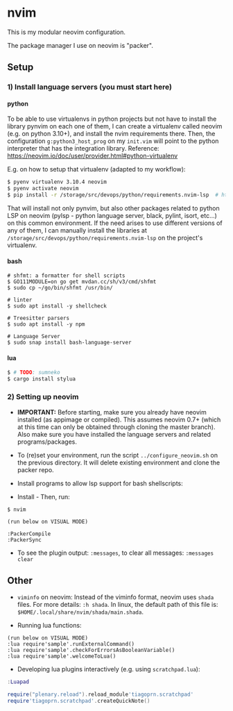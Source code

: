 # nvim

This is my modular neovim configuration.

The package manager I use on neovim is "packer".

## Setup

### 1) Install language servers (you must start here)

#### python

To be able to use virtualenvs in python projects but not have to install the library pynvim on each one of them, I can create a virtualenv called neovim (e.g. on python 3.10+), and install the nvim requirements there. Then, the configuration `g:python3_host_prog` on my `init.vim` will point to the python interpreter that has the integration library. Reference: <https://neovim.io/doc/user/provider.html#python-virtualenv>

E.g. on how to setup that virtualenv (adapted to my workflow):

```bash
$ pyenv virtualenv 3.10.4 neovim
$ pyenv activate neovim
$ pip install -r /storage/src/devops/python/requirements.nvim-lsp  # https://github.com/tiagoprn/devops/blob/master/python/requirements.nvim-lsp
```

That will install not only pynvim, but also other packages related to python LSP on neovim (pylsp - python language server, black, pylint, isort, etc...) on this common environment. If the need arises to use different versions of any of them, I can manually install the libraries at `/storage/src/devops/python/requirements.nvim-lsp` on the project's virtualenv.

#### bash

```
# shfmt: a formatter for shell scripts
$ GO111MODULE=on go get mvdan.cc/sh/v3/cmd/shfmt
$ sudo cp ~/go/bin/shfmt /usr/bin/

# linter
$ sudo apt install -y shellcheck

# Treesitter parsers
$ sudo apt install -y npm

# Language Server
$ sudo snap install bash-language-server
```

#### lua

```bash
$ # TODO: sumneko
$ cargo install stylua
```

### 2) Setting up neovim

- **IMPORTANT:** Before starting, make sure you already have neovim installed (as appimage or compiled). This assumes neovim 0.7+ (which at this time can only be obtained through cloning the master branch). Also make sure you have installed the language servers and related programs/packages.

- To (re)set your environment, run the script `../configure_neovim.sh` on the previous directory. It will delete existing environment and clone the packer repo.

- Install programs to allow lsp support for bash shellscripts:

- Install - Then, run:
```
$ nvim

(run below on VISUAL MODE)

:PackerCompile
:PackerSync
```

- To see the plugin output: `:messages`, to clear all messages: `:messages clear`


## Other

- `viminfo` on neovim: Instead of the viminfo format, neovim uses `shada` files. For more details: `:h shada`. In linux, the default path of this file is: `$HOME/.local/share/nvim/shada/main.shada`.

- Running lua functions:

``` vim
(run below on VISUAL MODE)
:lua require'sample'.runExternalCommand()
:lua require'sample'.checkForErrorsAsBooleanVariable()
:lua require'sample'.welcomeToLua()
```

- Developing lua plugins interactively (e.g. using `scratchpad.lua`):

``` lua
:Luapad

require("plenary.reload").reload_module'tiagoprn.scratchpad'
require'tiagoprn.scratchpad'.createQuickNote()
```

